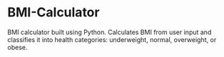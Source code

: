 # BMI-Calculator
BMI calculator built using Python. Calculates BMI from user input and classifies it into health categories: underweight, normal, overweight, or obese.

